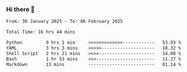 ### Hi there 👋

<!--
**ututono/ututono** is a ✨ _special_ ✨ repository because its `README.md` (this file) appears on your GitHub profile.

Here are some ideas to get you started:

- 🔭 I’m currently working on ...
- 🌱 I’m currently learning ...
- 👯 I’m looking to collaborate on ...
- 🤔 I’m looking for help with ...
- 💬 Ask me about ...
- 📫 How to reach me: ...
- 😄 Pronouns: ...
- ⚡ Fun fact: ...
-->



<!--START_SECTION:waka-->

```txt
From: 30 January 2025 - To: 06 February 2025

Total Time: 16 hrs 44 mins

Python         9 hrs 1 min     >>>>>>>>>>>>>------------   53.93 %
YAML           3 hrs 3 mins    >>>>>--------------------   18.32 %
Shell Script   2 hrs 21 mins   >>>>---------------------   14.08 %
Bash           1 hr 53 mins    >>>----------------------   11.27 %
Markdown       11 mins         -------------------------   01.14 %
```

<!--END_SECTION:waka-->
